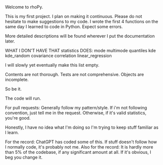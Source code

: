 Welcome to rhoPy.

This is my first project. I plan on making it continuous. Please do not hesitate to make suggestions to my code.
I wrote the first 4 functions on the same day I learned to code in Python. Expect some errors.

More detailed descriptions will be found wherever I put the documentation later.

WHAT I DON'T HAVE THAT statistics DOES:
    mode
    multimode
    quantiles
    kde
    kde_random
    covariance
    correlation
    linear_regression

I will slowly
yet eventually
make this list empty.

Contents are not thorough.
Tests are not comprehensive.
Objects are incomplete.

So be it.

The code will run.

For pull requests:
    Generally follow my pattern/style.
    If i'm not following convention, just tell me in the request.
    Otherwise, if it's valid statistics, you're good.

Honestly, I have no idea what I'm doing so I'm trying to keep stuff familiar as I learn.

For the record: ChatGPT has coded some of this. If stuff doesn't follow how I normally code, it's probably not me.
Also for the record: It is hardly more than 5% of the codebase, if any significant amount at all. If it's obvious, I beg you change it.